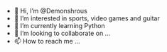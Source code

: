 - 👋 Hi, I’m @Demonshrous
- 👀 I’m interested in sports, video games and guitar
- 🌱 I’m currently learning Python
- 💞️ I’m looking to collaborate on ...
- 📫 How to reach me ...

<!---
Demonshrous/Demonshrous is a ✨ special ✨ repository because its `README.md` (this file) appears on your GitHub profile.
You can click the Preview link to take a look at your changes.
--->
